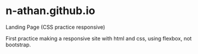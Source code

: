 # n-athan.github.io
Landing Page (CSS practice responsive)

First practice making a responsive site with html and css, using flexbox, not bootstrap. 
